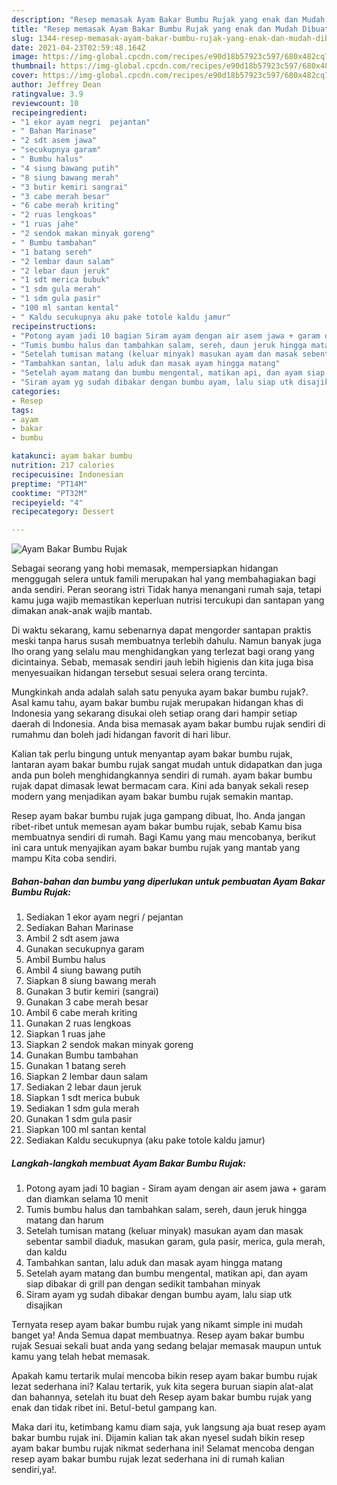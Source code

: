 ```yaml
---
description: "Resep memasak Ayam Bakar Bumbu Rujak yang enak dan Mudah Dibuat"
title: "Resep memasak Ayam Bakar Bumbu Rujak yang enak dan Mudah Dibuat"
slug: 1344-resep-memasak-ayam-bakar-bumbu-rujak-yang-enak-dan-mudah-dibuat
date: 2021-04-23T02:59:48.164Z
image: https://img-global.cpcdn.com/recipes/e90d18b57923c597/680x482cq70/ayam-bakar-bumbu-rujak-foto-resep-utama.jpg
thumbnail: https://img-global.cpcdn.com/recipes/e90d18b57923c597/680x482cq70/ayam-bakar-bumbu-rujak-foto-resep-utama.jpg
cover: https://img-global.cpcdn.com/recipes/e90d18b57923c597/680x482cq70/ayam-bakar-bumbu-rujak-foto-resep-utama.jpg
author: Jeffrey Dean
ratingvalue: 3.9
reviewcount: 10
recipeingredient:
- "1 ekor ayam negri  pejantan"
- " Bahan Marinase"
- "2 sdt asem jawa"
- "secukupnya garam"
- " Bumbu halus"
- "4 siung bawang putih"
- "8 siung bawang merah"
- "3 butir kemiri sangrai"
- "3 cabe merah besar"
- "6 cabe merah kriting"
- "2 ruas lengkoas"
- "1 ruas jahe"
- "2 sendok makan minyak goreng"
- " Bumbu tambahan"
- "1 batang sereh"
- "2 lembar daun salam"
- "2 lebar daun jeruk"
- "1 sdt merica bubuk"
- "1 sdm gula merah"
- "1 sdm gula pasir"
- "100 ml santan kental"
- " Kaldu secukupnya aku pake totole kaldu jamur"
recipeinstructions:
- "Potong ayam jadi 10 bagian Siram ayam dengan air asem jawa + garam dan diamkan selama 10 menit"
- "Tumis bumbu halus dan tambahkan salam, sereh, daun jeruk hingga matang dan harum"
- "Setelah tumisan matang (keluar minyak) masukan ayam dan masak sebentar sambil diaduk, masukan garam, gula pasir, merica, gula merah, dan kaldu"
- "Tambahkan santan, lalu aduk dan masak ayam hingga matang"
- "Setelah ayam matang dan bumbu mengental, matikan api, dan ayam siap dibakar di grill pan dengan sedikit tambahan minyak"
- "Siram ayam yg sudah dibakar dengan bumbu ayam, lalu siap utk disajikan"
categories:
- Resep
tags:
- ayam
- bakar
- bumbu

katakunci: ayam bakar bumbu 
nutrition: 217 calories
recipecuisine: Indonesian
preptime: "PT14M"
cooktime: "PT32M"
recipeyield: "4"
recipecategory: Dessert

---
```



![Ayam Bakar Bumbu Rujak](https://img-global.cpcdn.com/recipes/e90d18b57923c597/680x482cq70/ayam-bakar-bumbu-rujak-foto-resep-utama.jpg)

Sebagai seorang yang hobi memasak, mempersiapkan hidangan menggugah selera untuk famili merupakan hal yang membahagiakan bagi anda sendiri. Peran seorang istri Tidak hanya menangani rumah saja, tetapi kamu juga wajib memastikan keperluan nutrisi tercukupi dan santapan yang dimakan anak-anak wajib mantab.

Di waktu  sekarang, kamu sebenarnya dapat mengorder santapan praktis meski tanpa harus susah membuatnya terlebih dahulu. Namun banyak juga lho orang yang selalu mau menghidangkan yang terlezat bagi orang yang dicintainya. Sebab, memasak sendiri jauh lebih higienis dan kita juga bisa menyesuaikan hidangan tersebut sesuai selera orang tercinta. 



Mungkinkah anda adalah salah satu penyuka ayam bakar bumbu rujak?. Asal kamu tahu, ayam bakar bumbu rujak merupakan hidangan khas di Indonesia yang sekarang disukai oleh setiap orang dari hampir setiap daerah di Indonesia. Anda bisa memasak ayam bakar bumbu rujak sendiri di rumahmu dan boleh jadi hidangan favorit di hari libur.

Kalian tak perlu bingung untuk menyantap ayam bakar bumbu rujak, lantaran ayam bakar bumbu rujak sangat mudah untuk didapatkan dan juga anda pun boleh menghidangkannya sendiri di rumah. ayam bakar bumbu rujak dapat dimasak lewat bermacam cara. Kini ada banyak sekali resep modern yang menjadikan ayam bakar bumbu rujak semakin mantap.

Resep ayam bakar bumbu rujak juga gampang dibuat, lho. Anda jangan ribet-ribet untuk memesan ayam bakar bumbu rujak, sebab Kamu bisa membuatnya sendiri di rumah. Bagi Kamu yang mau mencobanya, berikut ini cara untuk menyajikan ayam bakar bumbu rujak yang mantab yang mampu Kita coba sendiri.

<!--inarticleads1-->

##### Bahan-bahan dan bumbu yang diperlukan untuk pembuatan Ayam Bakar Bumbu Rujak:

1. Sediakan 1 ekor ayam negri / pejantan
1. Sediakan  Bahan Marinase
1. Ambil 2 sdt asem jawa
1. Gunakan secukupnya garam
1. Ambil  Bumbu halus
1. Ambil 4 siung bawang putih
1. Siapkan 8 siung bawang merah
1. Gunakan 3 butir kemiri (sangrai)
1. Gunakan 3 cabe merah besar
1. Ambil 6 cabe merah kriting
1. Gunakan 2 ruas lengkoas
1. Siapkan 1 ruas jahe
1. Siapkan 2 sendok makan minyak goreng
1. Gunakan  Bumbu tambahan
1. Gunakan 1 batang sereh
1. Siapkan 2 lembar daun salam
1. Sediakan 2 lebar daun jeruk
1. Siapkan 1 sdt merica bubuk
1. Sediakan 1 sdm gula merah
1. Gunakan 1 sdm gula pasir
1. Siapkan 100 ml santan kental
1. Sediakan  Kaldu secukupnya (aku pake totole kaldu jamur)




<!--inarticleads2-->

##### Langkah-langkah membuat Ayam Bakar Bumbu Rujak:

1. Potong ayam jadi 10 bagian - Siram ayam dengan air asem jawa + garam dan diamkan selama 10 menit
1. Tumis bumbu halus dan tambahkan salam, sereh, daun jeruk hingga matang dan harum
1. Setelah tumisan matang (keluar minyak) masukan ayam dan masak sebentar sambil diaduk, masukan garam, gula pasir, merica, gula merah, dan kaldu
1. Tambahkan santan, lalu aduk dan masak ayam hingga matang
1. Setelah ayam matang dan bumbu mengental, matikan api, dan ayam siap dibakar di grill pan dengan sedikit tambahan minyak
1. Siram ayam yg sudah dibakar dengan bumbu ayam, lalu siap utk disajikan




Ternyata resep ayam bakar bumbu rujak yang nikamt simple ini mudah banget ya! Anda Semua dapat membuatnya. Resep ayam bakar bumbu rujak Sesuai sekali buat anda yang sedang belajar memasak maupun untuk kamu yang telah hebat memasak.

Apakah kamu tertarik mulai mencoba bikin resep ayam bakar bumbu rujak lezat sederhana ini? Kalau tertarik, yuk kita segera buruan siapin alat-alat dan bahannya, setelah itu buat deh Resep ayam bakar bumbu rujak yang enak dan tidak ribet ini. Betul-betul gampang kan. 

Maka dari itu, ketimbang kamu diam saja, yuk langsung aja buat resep ayam bakar bumbu rujak ini. Dijamin kalian tak akan nyesel sudah bikin resep ayam bakar bumbu rujak nikmat sederhana ini! Selamat mencoba dengan resep ayam bakar bumbu rujak lezat sederhana ini di rumah kalian sendiri,ya!.

